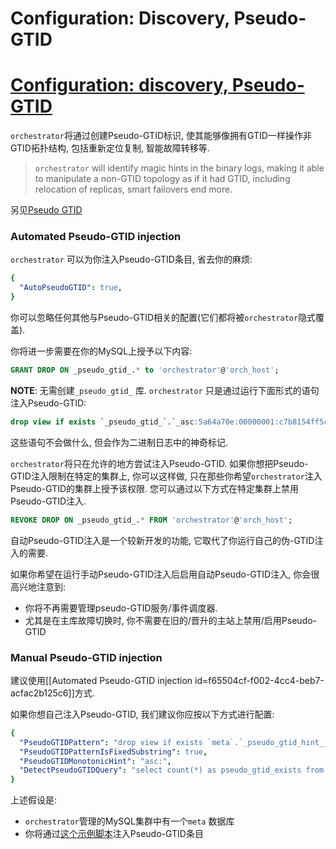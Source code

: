 # Configuration: Discovery, Pseudo-GTID
# [Configuration: discovery, Pseudo-GTID](https://github.com/openark/orchestrator/blob/master/docs/configuration-discovery-pseudo-gtid.md#automated-pseudo-gtid-injection)
`orchestrator`将通过创建Pseudo-GTID标识, 使其能够像拥有GTID一样操作非GTID拓扑结构, 包括重新定位复制, 智能故障转移等.

> `orchestrator` will identify magic hints in the binary logs, making it able to manipulate a non-GTID topology as if it had GTID, including relocation of replicas, smart failovers end more.

另见[Pseudo GTID](Various/Pseudo%20GTID.md)

### Automated Pseudo-GTID injection
`orchestrator` 可以为你注入Pseudo-GTID条目, 省去你的麻烦:

```yaml
{
  "AutoPseudoGTID": true,
}
```
你可以忽略任何其他与Pseudo-GTID相关的配置(它们都将被`orchestrator`隐式覆盖).

你将进一步需要在你的MySQL上授予以下内容:

```sql
GRANT DROP ON _pseudo_gtid_.* to 'orchestrator'@'orch_host';
```
**NOTE**: 无需创建`_pseudo_gtid_` 库. `orchestrator` 只是通过运行下面形式的语句注入Pseudo-GTID:

```sql
drop view if exists `_pseudo_gtid_`.`_asc:5a64a70e:00000001:c7b8154ff5c3c6d8`
```
这些语句不会做什么, 但会作为二进制日志中的神奇标记.

`orchestrator`将只在允许的地方尝试注入Pseudo-GTID. 如果你想把Pseudo-GTID注入限制在特定的集群上, 你可以这样做, 只在那些你希望`orchestrator`注入Pseudo-GTID的集群上授予该权限. 您可以通过以下方式在特定集群上禁用Pseudo-GTID注入.

```sql
REVOKE DROP ON _pseudo_gtid_.* FROM 'orchestrator'@'orch_host';
```
自动Pseudo-GTID注入是一个较新开发的功能, 它取代了你运行自己的伪-GTID注入的需要.

如果你希望在运行手动Pseudo-GTID注入后启用自动Pseudo-GTID注入, 你会很高兴地注意到:

* 你将不再需要管理pseudo-GTID服务/事件调度器.
* 尤其是在主库故障切换时, 你不需要在旧的/晋升的主站上禁用/启用Pseudo-GTID

### Manual Pseudo-GTID injection
建议使用[[Automated Pseudo-GTID injection id=f65504cf-f002-4cc4-beb7-acfac2b125c6]]方式.

如果你想自己注入Pseudo-GTID, 我们建议你应按以下方式进行配置:

```yaml
{
  "PseudoGTIDPattern": "drop view if exists `meta`.`_pseudo_gtid_hint__asc:",
  "PseudoGTIDPatternIsFixedSubstring": true,
  "PseudoGTIDMonotonicHint": "asc:",
  "DetectPseudoGTIDQuery": "select count(*) as pseudo_gtid_exists from meta.pseudo_gtid_status where anchor = 1 and time_generated > now() - interval 2 hour",
}
```
上述假设是:

* `orchestrator`管理的MySQL集群中有一个`meta` 数据库
* 你将通过[这个示例脚本](https://github.com/openark/orchestrator/tree/master/resources/pseudo-gtid)注入Pseudo-GTID条目











